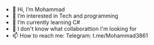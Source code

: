 - 👋 Hi, I’m Mohammad
- 👀 I’m interested in Tech and programming
- 🌱 I’m currently learning C#
- 💞️ I don't know what collaborattion I'm looking for 
- 📫 How to reach me: Telegram: t.me/Mohammad3861

<!---
Mammad3861/Mammad3861 is a ✨ special ✨ repository because its `README.md` (this file) appears on your GitHub profile.
You can click the Preview link to take a look at your changes.
--->
